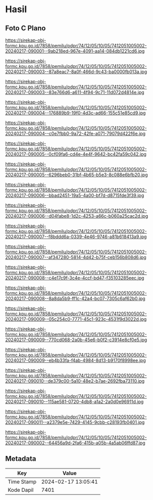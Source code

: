 # Hasil

## Foto C Plano

https://sirekap-obj-formc.kpu.go.id/7858/pemilu/pdpr/74/12/05/10/05/7412051005002-20240217-090001--9ab218ed-967e-4091-aa14-084db1221cd6.jpg

https://sirekap-obj-formc.kpu.go.id/7858/pemilu/pdpr/74/12/05/10/05/7412051005002-20240217-090003--87a8eac7-8a0f-466d-9c43-ba0000fb013a.jpg

https://sirekap-obj-formc.kpu.go.id/7858/pemilu/pdpr/74/12/05/10/05/7412051005002-20240217-090003--83e766d6-a611-4f94-9c71-11d072d4814e.jpg

https://sirekap-obj-formc.kpu.go.id/7858/pemilu/pdpr/74/12/05/10/05/7412051005002-20240217-090004--176889b9-19f0-4d3c-ad66-155c51e85cd9.jpg

https://sirekap-obj-formc.kpu.go.id/7858/pemilu/pdpr/74/12/05/10/05/7412051005002-20240217-090004--c0e7fbb0-9a72-42fe-a071-79079d422f6e.jpg

https://sirekap-obj-formc.kpu.go.id/7858/pemilu/pdpr/74/12/05/10/05/7412051005002-20240217-090005--0cf09fa6-cd4e-4e4f-9642-bc42fa59c042.jpg

https://sirekap-obj-formc.kpu.go.id/7858/pemilu/pdpr/74/12/05/10/05/7412051005002-20240217-090005--6296beb0-31bf-4b65-b5e3-8c088e6bfb20.jpg

https://sirekap-obj-formc.kpu.go.id/7858/pemilu/pdpr/74/12/05/10/05/7412051005002-20240217-090006--bbad2451-19a5-4a00-bf7d-d8715fde3f39.jpg

https://sirekap-obj-formc.kpu.go.id/7858/pemilu/pdpr/74/12/05/10/05/7412051005002-20240217-090006--d04fabe8-1d2c-4253-a66c-b060a25cac2d.jpg

https://sirekap-obj-formc.kpu.go.id/7858/pemilu/pdpr/74/12/05/10/05/7412051005002-20240217-090007--f8bddd6a-0339-4e46-9746-a81b618413a9.jpg

https://sirekap-obj-formc.kpu.go.id/7858/pemilu/pdpr/74/12/05/10/05/7412051005002-20240217-090007--af347280-5814-4d42-b75f-ceb156b808d6.jpg

https://sirekap-obj-formc.kpu.go.id/7858/pemilu/pdpr/74/12/05/10/05/7412051005002-20240217-090008--c4e17c9f-3c4e-4ccf-bd47-f35103285eec.jpg

https://sirekap-obj-formc.kpu.go.id/7858/pemilu/pdpr/74/12/05/10/05/7412051005002-20240217-090008--8a8da5b9-ff1c-42a4-bc07-7305c6af62b0.jpg

https://sirekap-obj-formc.kpu.go.id/7858/pemilu/pdpr/74/12/05/10/05/7412051005002-20240217-090009--05c254c0-7771-45c1-923c-4531f9d3022d.jpg

https://sirekap-obj-formc.kpu.go.id/7858/pemilu/pdpr/74/12/05/10/05/7412051005002-20240217-090009--770cd068-2a0b-45e6-b0f2-c3914e8cf0e5.jpg

https://sirekap-obj-formc.kpu.go.id/7858/pemilu/pdpr/74/12/05/10/05/7412051005002-20240217-090009--eb4b33fa-f4ab-4984-8d13-b9170f8998ee.jpg

https://sirekap-obj-formc.kpu.go.id/7858/pemilu/pdpr/74/12/05/10/05/7412051005002-20240217-090010--de379c00-5a10-48e2-b7ae-2692fba73110.jpg

https://sirekap-obj-formc.kpu.go.id/7858/pemilu/pdpr/74/12/05/10/05/7412051005002-20240217-090010--115ae581-0720-4db8-a1a2-2a0d0e96911d.jpg

https://sirekap-obj-formc.kpu.go.id/7858/pemilu/pdpr/74/12/05/10/05/7412051005002-20240217-090011--a2379e5e-7429-4145-9cbb-c28193fb0401.jpg

https://sirekap-obj-formc.kpu.go.id/7858/pemilu/pdpr/74/12/05/10/05/7412051005002-20240217-090002--64456a9d-2fa6-415b-a05b-4a5ab06ffd87.jpg


## Metadata

| Key        | Value               |
| ---------- | ------------------- |
| Time Stamp | 2024-02-17 13:05:41 |
| Kode Dapil | 7401                |



